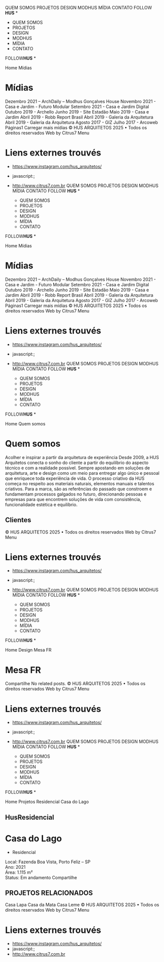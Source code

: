 QUEM SOMOS PROJETOS DESIGN MODHUS MÍDIA CONTATO
FOLLOW **HUS**
  * 

  * QUEM SOMOS
  * PROJETOS
  * DESIGN
  * MODHUS
  * MÍDIA
  * CONTATO


FOLLOW**HUS**
  * 

Home Mídias
# Mídias
Dezembro 2021 – ArchDaily – Modhus Gonçalves House
Novembro 2021 - Casa e Jardim - Futuro Modular
Setembro 2021 - Casa e Jardim Digital
Outubro 2019 - Archello
Junho 2019 - Site Estadão
Maio 2019 - Casa e Jardim
Abril 2019 - Robb Report Brasil
Abril 2019 - Galeria da Arquitetura
Abril 2019 - Galeria da Arquitetura
Agosto 2017 - GIZ
Julho 2017 - Arcoweb
Páginas1
Carregar mais mídias 
© HUS ARQUITETOS 2025 • Todos os direitos reservados
Web by Citrus7
Menu 


# Liens externes trouvés
- https://www.instagram.com/hus_arquitetos/
- javascript:;
- http://www.citrus7.com.br
QUEM SOMOS PROJETOS DESIGN MODHUS MÍDIA CONTATO
FOLLOW **HUS**
  * 

  * QUEM SOMOS
  * PROJETOS
  * DESIGN
  * MODHUS
  * MÍDIA
  * CONTATO


FOLLOW**HUS**
  * 

Home Mídias
# Mídias
Dezembro 2021 – ArchDaily – Modhus Gonçalves House
Novembro 2021 - Casa e Jardim - Futuro Modular
Setembro 2021 - Casa e Jardim Digital
Outubro 2019 - Archello
Junho 2019 - Site Estadão
Maio 2019 - Casa e Jardim
Abril 2019 - Robb Report Brasil
Abril 2019 - Galeria da Arquitetura
Abril 2019 - Galeria da Arquitetura
Agosto 2017 - GIZ
Julho 2017 - Arcoweb
Páginas1
Carregar mais mídias 
© HUS ARQUITETOS 2025 • Todos os direitos reservados
Web by Citrus7
Menu 


# Liens externes trouvés
- https://www.instagram.com/hus_arquitetos/
- javascript:;
- http://www.citrus7.com.br
QUEM SOMOS PROJETOS DESIGN MODHUS MÍDIA CONTATO
FOLLOW **HUS**
  * 

  * QUEM SOMOS
  * PROJETOS
  * DESIGN
  * MODHUS
  * MÍDIA
  * CONTATO


FOLLOW**HUS**
  * 

Home Quem somos
# Quem somos
Acolher e inspirar a partir da arquitetura de experiência
Desde 2009, a HUS Arquitetos conecta o sonho do cliente a partir do equilíbrio do aspecto técnico e com a realidade possível. Sempre apostando em soluções de arquitetura, arte e design como um meio para entregar algo único e pessoal que enriquece toda experiência de vida. O processo criativo da HUS começa no respeito aos materiais naturais, elementos manuais e talentos criativos. Para a marca, são as referências do passado que constroem e fundamentam processos galgados no futuro, direcionando pessoas e empresas para que encontrem soluções de vida com consistência, funcionalidade estética e equilíbrio.
##  Clientes 
© HUS ARQUITETOS 2025 • Todos os direitos reservados
Web by Citrus7
Menu 


# Liens externes trouvés
- https://www.instagram.com/hus_arquitetos/
- javascript:;
- http://www.citrus7.com.br
QUEM SOMOS PROJETOS DESIGN MODHUS MÍDIA CONTATO
FOLLOW **HUS**
  * 

  * QUEM SOMOS
  * PROJETOS
  * DESIGN
  * MODHUS
  * MÍDIA
  * CONTATO


FOLLOW**HUS**
  * 

Home Design Mesa FR
# Mesa FR
Compartilhe 
No related posts.
© HUS ARQUITETOS 2025 • Todos os direitos reservados
Web by Citrus7
Menu 


# Liens externes trouvés
- https://www.instagram.com/hus_arquitetos/
- javascript:;
- http://www.citrus7.com.br
QUEM SOMOS PROJETOS DESIGN MODHUS MÍDIA CONTATO
FOLLOW **HUS**
  * 

  * QUEM SOMOS
  * PROJETOS
  * DESIGN
  * MODHUS
  * MÍDIA
  * CONTATO


FOLLOW**HUS**
  * 

Home Projetos Residencial Casa do Lago
## HusResidencial
# Casa do Lago
  * Residencial


Local: Fazenda Boa Vista, Porto Feliz – SP   
Ano: 2021  
Área: 1.115 m²  
Status: Em andamento
Compartilhe 
##  **PROJETOS** RELACIONADOS
Casa Lapa
Casa da Mata
Casa Leme
© HUS ARQUITETOS 2025 • Todos os direitos reservados
Web by Citrus7
Menu 


# Liens externes trouvés
- https://www.instagram.com/hus_arquitetos/
- javascript:;
- http://www.citrus7.com.br